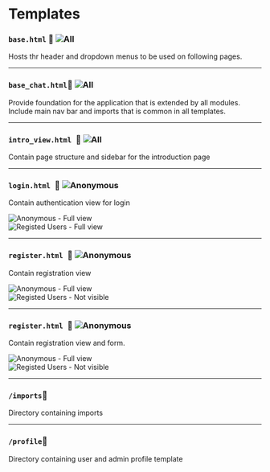 # Templates

### `base.html` :small_blue_diamond: ![All](https://img.shields.io/badge/-All-green.svg)
Hosts thr header and dropdown menus to be used on following pages.

---

### `base_chat.html`:small_blue_diamond: ![All](https://img.shields.io/badge/-All-green.svg)
Provide foundation for the application that is extended by all modules. Include main nav bar and imports that 
is common in all templates. 

---

### `intro_view.html `:small_blue_diamond: ![All](https://img.shields.io/badge/-All-green.svg)
Contain page structure and sidebar for the introduction page

---

### `login.html `:small_blue_diamond: ![Anonymous](https://img.shields.io/badge/-Anonymous-black.svg)
Contain authentication view for login

![Anonymous](https://img.shields.io/badge/-Anonymous-black.svg) - Full view  
![Registed Users](https://img.shields.io/badge/-User-yellow.svg) - Full view  

--- 

### `register.html `:small_blue_diamond: ![Anonymous](https://img.shields.io/badge/-Anonymous-black.svg)
Contain registration view

![Anonymous](https://img.shields.io/badge/-Anonymous-black.svg) - Full view  
![Registed Users](https://img.shields.io/badge/-User-yellow.svg) - Not visible  

--- 

### `register.html `:small_blue_diamond: ![Anonymous](https://img.shields.io/badge/-Anonymous-black.svg)
Contain registration view and form.

![Anonymous](https://img.shields.io/badge/-Anonymous-black.svg) - Full view  
![Registed Users](https://img.shields.io/badge/-User-yellow.svg) - Not visible  

---

### `/imports`:small_red_triangle_down: 
Directory containing imports 

--- 

### `/profile`:small_red_triangle_down: 
Directory containing user and admin profile template 



